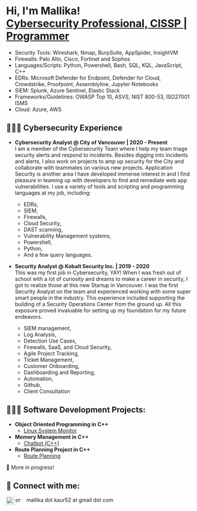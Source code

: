 <h1>Hi, I'm Mallika! <br/> <a href="https://www.linkedin.com/in/mallikaoberoi/">Cybersecurity Professional, CISSP </a> | <a href="https://github.com/mallika05">Programmer</a> </h1>
	
- Security Tools:  Wireshark, Nmap, BurpSuite, AppSpider, InsightVM
- Firewalls: Palo Alto, Cisco, Fortinet and Sophos
- Languages/Scripts: Python, Powershell, Bash, SQL, KQL, JavaScript, C++ 
- EDRs: Microsoft Defender for Endpoint, Defender for Cloud, Crowdstrike, Proofpoint, Assemblyline, Jupyter Notebooks
- SIEM: Splunk, Azure Sentinel, Elastic Stack
- Frameworks/Guidelines: OWASP Top 10, ASVS, NIST 800-53, ISO27001 ISMS
- Cloud: Azure, AWS
 
<h2>🕵🏻‍♀️ Cybersecurity Experience</h2>

- <b>Cybersecurity Analyst @ City of Vancouver | 2020 - Present</b></br>
I am a member of the Cybersecurity Team where I help my team triage security alerts and respond to incidents. Besides digging into incidents and alerts, I also work on projects to amp up security for the City and collaborate with teammates on various new projects. Application Security is another area I have developed immense interest in and I find pleasure in teaming up with developers to find and remediate web app vulnerabilities. I use a variety of tools and scripting and programming languages at my job, including: 
    - EDRs,
    - SIEM,
    - Firewalls,
    - Cloud Security,
    - DAST scanning,
    - Vulnerability Management systems,
    - Powershell,
    - Python,
    - And a few query languages.
    
- <b>Security Analyst @ Kobalt Security Inc. | 2019 - 2020 </b></br>
This was my first job in Cybersecurity, YAY! When I was fresh out of school with a lot of curiosity and dreams to make a career in security, I got to realize those at this new Startup in Vancouver. I was the first Security Analyst on the team and experienced working with some super smart people in the industry. This experience included supporting the building of a Security Operations Center from the ground up. All this exposure proved invaluable for setting up my foundation for my future endeavors.
	- SIEM management,
	- Log Analysis,
	- Detection Use Cases,
	- Firewalls, SaaS, and Cloud Security,
	- Agile Project Tracking,
	- Ticket Management,
	- Customer Onboarding,
	- Dashboarding and Reporting,
	- Automation,
	- Github,
	- Client Consultation
   
<h2>👩🏻‍💻 Software Development Projects:</h2>

- <b>Object Oriented Programming in C++</b>
  - [Linux System Monitor](https://github.com/Mallika05/CppND-System-Monitor)
- <b>Memory Management in C++</b>
  - [Chatbot (C++)](https://github.com/Mallika05/CppND-Memory-Management-Chatbot)
- <b>Route Planning Project in C++</b>
  - [Route Planning](https://github.com/Mallika05/CppND-Route-Planning-Project)
 
:construction: More in progress!

<h2> 🤳 Connect with me:</h2>

[<img align="left" alt="MallikaOberoi | LinkedIn" width="22px" src="https://img.icons8.com/color/48/000000/linkedin.png" />][linkedin]

[linkedin]:https://linkedin.com/in/mallikaoberoi 
or &nbsp;&nbsp; mallika dot kaur52 at gmail dot com


<!--
Here are some ideas to get you started:

- 🔭 I’m currently working on ...
- 🌱 I’m currently learning ...
- 👯 I’m looking to collaborate on ...
- 🤔 I’m looking for help with ...
- 💬 Ask me about ...
- 📫 How to reach me: ...
- 😄 Pronouns: ...
- ⚡ Fun fact: ...

(https://icons8.com/icon/13930/linkedin)
-->
